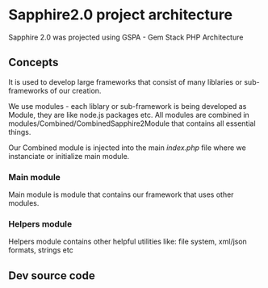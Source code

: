 # Sapphire2.0 project architecture

Sapphire 2.0 was projected using GSPA - Gem Stack PHP Architecture

## Concepts

It is used to develop large frameworks that consist of many liblaries or sub-frameworks of our creation.

We use modules - each liblary or sub-framework is being developed as Module, they are like node.js packages etc.
All modules are combined in modules/Combined/CombinedSapphire2Module that contains all essential things.

Our Combined module is injected into the main *index.php* file where we instanciate or initialize main module.

### Main module

Main module is module that contains our framework that uses other modules.

### Helpers module

Helpers module contains other helpful utilities like: file system, xml/json formats, strings etc

## Dev source code

